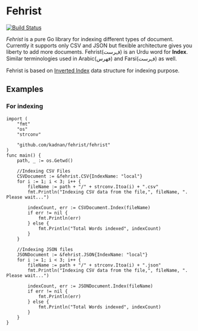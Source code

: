 # Fehrist
[![Build Status](https://travis-ci.org/kadnan/fehrist.svg?branch=master)](https://travis-ci.org/kadnan/fehrist)

_Fehrist_ is a pure Go library for indexing different types of document. Currently it supports only CSV and JSON but flexible architecture gives you liberty to add more documents. Fehrist(فہرست) is an Urdu word for **Index**. Similar terminologies used in Arabic(فھرس) and Farsi(فہرست) as well.

Fehrist is based on [Inverted Index]([https://en.wikipedia.org/wiki/Inverted_index]) data structure for indexing purpose.

## Examples
### For indexing
```
import (
	"fmt"
	"os"
	"strconv"

	"github.com/kadnan/fehrist/fehrist"
)
func main() {
	path, _ := os.Getwd()
    
    //Indexing CSV Files
    CSVDocument := &fehrist.CSV{IndexName: "local"}
	for i := 1; i < 3; i++ {
		fileName := path + "/" + strconv.Itoa(i) + ".csv"
		fmt.Println("Indexing CSV data from the file,", fileName, ". Please wait...")

		indexCount, err := CSVDocument.Index(fileName)
		if err != nil {
			fmt.Println(err)
		} else {
			fmt.Println("Total Words indexed", indexCount)
		}
	}

    //Indexing JSON files
	JSONDocument := &fehrist.JSON{IndexName: "local"}
	for i := 1; i < 3; i++ {
		fileName := path + "/" + strconv.Itoa(i) + ".json"
		fmt.Println("Indexing CSV data from the file,", fileName, ". Please wait...")

		indexCount, err := JSONDocument.Index(fileName)
		if err != nil {
			fmt.Println(err)
		} else {
			fmt.Println("Total Words indexed", indexCount)
		}
	}
}
```